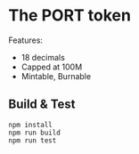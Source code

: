 # The PORT token

Features:

- 18 decimals
- Capped at 100M
- Mintable, Burnable


## Build & Test
```
npm install
npm run build
npm run test
```
